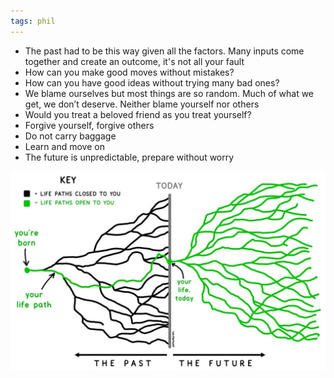 ```yaml
---
tags: phil 
---
```


- The past had to be this way given all the factors. Many inputs come together and create an outcome, it's not all your fault 
- How can you make good moves without mistakes?
- How can you have good ideas without trying many bad ones?
- We blame ourselves but most things are so random. Much of what we get, we don’t deserve. Neither blame yourself nor others
- Would you treat a beloved friend as you treat yourself?
- Forgive yourself, forgive others 
- Do not carry baggage 
- Learn and move on 
- The future is unpredictable, prepare without worry 

![](/static/img/life-paths.jpeg)